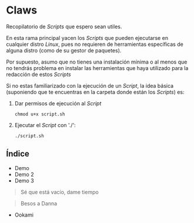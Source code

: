 # Claws

Recopilatorio de *Scripts* que espero sean utiles.

En esta rama principal yacen los *Scripts* que pueden ejecutarse en cualquier distro *Linux*, pues
no requieren de herramientas específicas de alguna distro (como de su gestor de paquetes).

Por supuesto, asumo que no tienes una instalación mínima o al menos que no tendrás problema en instalar
las herramientas que haya utilizado para la redacción de estos *Scripts*

Si no estas familiarizado con la ejecución de un *Script*, la idea básica (suponiendo que te encuentras en la carpeta donde están los *Scripts*)
es:

1. Dar permisos de ejecución al *Script*

    `chmod u+x script.sh`

2. Ejecutar el *Script* con './':

    `./script.sh`

## Índice

- Demo
- Demo 2
- Demo 3

> Sé que está vacío, dame tiempo

> Besos a Danna

- Ookami

